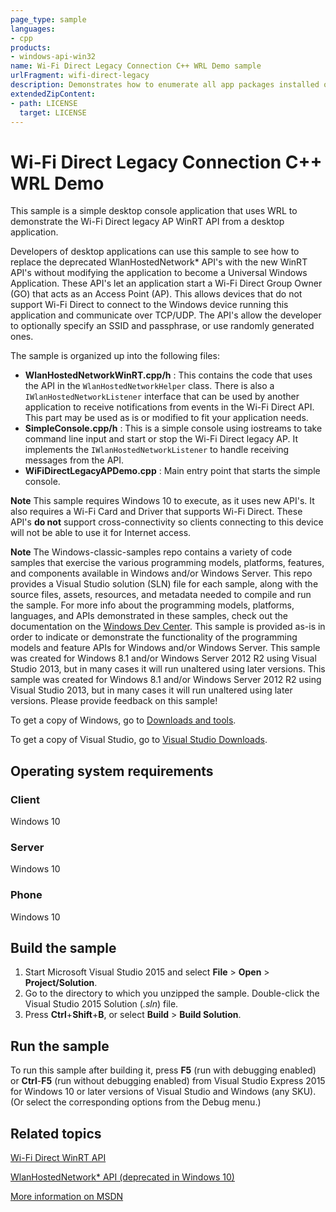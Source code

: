 ```yaml
---
page_type: sample
languages:
- cpp
products:
- windows-api-win32
name: Wi-Fi Direct Legacy Connection C++ WRL Demo sample
urlFragment: wifi-direct-legacy
description: Demonstrates how to enumerate all app packages installed on the system, and enumerate every user that installed each package.
extendedZipContent:
- path: LICENSE
  target: LICENSE
---
```


# Wi-Fi Direct Legacy Connection C++ WRL Demo

This sample is a simple desktop console application that uses WRL to demonstrate the Wi-Fi Direct legacy AP WinRT API from a desktop application.

Developers of desktop applications can use this sample to see how to replace the deprecated WlanHostedNetwork* API's with the new WinRT API's without modifying the application to become a Universal Windows Application. These API's let an application start a Wi-Fi Direct Group Owner (GO) that acts as an Access Point (AP). This allows devices that do not support Wi-Fi Direct to connect to the Windows device running this application and communicate over TCP/UDP. The API's allow the developer to optionally specify an SSID and passphrase, or use randomly generated ones.

The sample is organized up into the following files:

- **WlanHostedNetworkWinRT.cpp/h** : This contains the code that uses the API in the `WlanHostedNetworkHelper` class. There is also a `IWlanHostedNetworkListener` interface that can be used by another application to receive notifications from events in the Wi-Fi Direct API. This part may be used as is or modified to fit your application needs.
- **SimpleConsole.cpp/h** : This is a simple console using iostreams to take command line input and start or stop the Wi-Fi Direct legacy AP. It implements the `IWlanHostedNetworkListener` to handle receiving messages from the API.
- **WiFiDirectLegacyAPDemo.cpp** : Main entry point that starts the simple console.

**Note** This sample requires Windows 10 to execute, as it uses new API's. It also requires a Wi-Fi Card and Driver that supports Wi-Fi Direct. These API's **do not** support cross-connectivity so clients connecting to this device will not be able to use it for Internet access.

**Note**  The Windows-classic-samples repo contains a variety of code samples that exercise the various programming models, platforms, features, and components available in Windows and/or Windows Server. This repo provides a Visual Studio solution (SLN) file for each sample, along with the source files, assets, resources, and metadata needed to compile and run the sample. For more info about the programming models, platforms, languages, and APIs demonstrated in these samples, check out the documentation on the [Windows Dev Center](https://dev.windows.com). This sample is provided as-is in order to indicate or demonstrate the functionality of the programming models and feature APIs for Windows and/or Windows Server. This sample was created for Windows 8.1 and/or Windows Server 2012 R2 using Visual Studio 2013, but in many cases it will run unaltered using later versions. This sample was created for Windows 8.1 and/or Windows Server 2012 R2 using Visual Studio 2013, but in many cases it will run unaltered using later versions. Please provide feedback on this sample!

To get a copy of Windows, go to [Downloads and tools](http://go.microsoft.com/fwlink/p/?linkid=301696).

To get a copy of Visual Studio, go to [Visual Studio Downloads](http://go.microsoft.com/fwlink/p/?linkid=301697).

## Operating system requirements

### Client 

Windows 10

### Server 

Windows 10

### Phone  

Windows 10

## Build the sample

1. Start Microsoft Visual Studio 2015 and select **File** \> **Open** \> **Project/Solution**.
2. Go to the directory to which you unzipped the sample. Double-click the Visual Studio 2015 Solution (*.sln*) file. 
3. Press **Ctrl**+**Shift**+**B**, or select **Build** \> **Build Solution**. 

## Run the sample

To run this sample after building it, press **F5** (run with debugging enabled) or **Ctrl**-**F5** (run without debugging enabled) from Visual Studio Express 2015 for Windows 10 or later versions of Visual Studio and Windows (any SKU). (Or select the corresponding options from the Debug menu.)

## Related topics

[Wi-Fi Direct WinRT API](https://msdn.microsoft.com/en-us/library/windows.devices.wifidirect.aspx)

[WlanHostedNetwork* API (deprecated in Windows 10)](https://msdn.microsoft.com/en-us/library/windows/desktop/dd815243.aspx)

[More information on MSDN](https://msdn.microsoft.com/en-us/library/windows/hardware/mt244265(v=vs.85).aspx)
